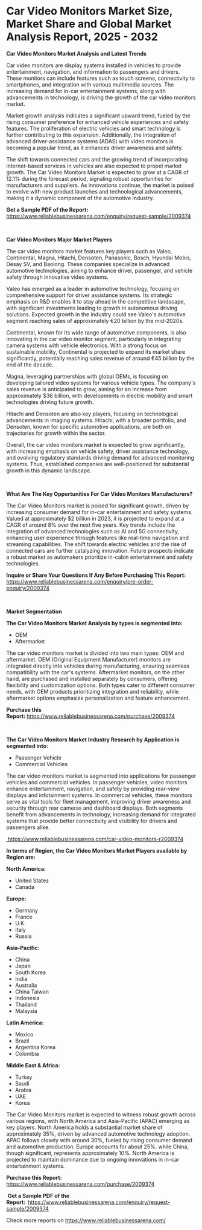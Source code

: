 <p><h1>Car Video Monitors Market Size, Market Share and Global Market Analysis Report, 2025 - 2032</h1></p><p><strong>Car Video Monitors Market Analysis and Latest Trends</strong></p>
<p><p>Car video monitors are display systems installed in vehicles to provide entertainment, navigation, and information to passengers and drivers. These monitors can include features such as touch screens, connectivity to smartphones, and integration with various multimedia sources. The increasing demand for in-car entertainment systems, along with advancements in technology, is driving the growth of the car video monitors market.</p><p>Market growth analysis indicates a significant upward trend, fueled by the rising consumer preference for enhanced vehicle experiences and safety features. The proliferation of electric vehicles and smart technology is further contributing to this expansion. Additionally, the integration of advanced driver-assistance systems (ADAS) with video monitors is becoming a popular trend, as it enhances driver awareness and safety.</p><p>The shift towards connected cars and the growing trend of incorporating internet-based services in vehicles are also expected to propel market growth. The Car Video Monitors Market is expected to grow at a CAGR of 12.1% during the forecast period, signaling robust opportunities for manufacturers and suppliers. As innovations continue, the market is poised to evolve with new product launches and technological advancements, making it a dynamic component of the automotive industry.</p></p>
<p><strong>Get a Sample PDF of the Report:&nbsp;</strong> <a href="https://www.reliablebusinessarena.com/enquiry/request-sample/2009374?utm_campaign=2133&utm_medium=2&utm_source=Github&utm_content=ia&utm_term=30032025&utm_id=car-video-monitors">https://www.reliablebusinessarena.com/enquiry/request-sample/2009374</a></p>
<p>&nbsp;</p>
<p><strong>Car Video Monitors Major Market Players</strong></p>
<p><p>The car video monitors market features key players such as Valeo, Continental, Magna, Hitachi, Densoten, Panasonic, Bosch, Hyundai Mobis, Desay SV, and Baolong. These companies specialize in advanced automotive technologies, aiming to enhance driver, passenger, and vehicle safety through innovative video systems.</p><p>Valeo has emerged as a leader in automotive technology, focusing on comprehensive support for driver assistance systems. Its strategic emphasis on R&D enables it to stay ahead in the competitive landscape, with significant investments leading to growth in autonomous driving solutions. Expected growth in the industry could see Valeo's automotive segment reaching sales of approximately €20 billion by the mid-2020s.</p><p>Continental, known for its wide range of automotive components, is also innovating in the car video monitor segment, particularly in integrating camera systems with vehicle electronics. With a strong focus on sustainable mobility, Continental is projected to expand its market share significantly, potentially reaching sales revenue of around €45 billion by the end of the decade.</p><p>Magna, leveraging partnerships with global OEMs, is focusing on developing tailored video systems for various vehicle types. The company's sales revenue is anticipated to grow, aiming for an increase from approximately $36 billion, with developments in electric mobility and smart technologies driving future growth.</p><p>Hitachi and Densoten are also key players, focusing on technological advancements in imaging systems. Hitachi, with a broader portfolio, and Densoten, known for specific automotive applications, are both on trajectories for growth within the sector.</p><p>Overall, the car video monitors market is expected to grow significantly, with increasing emphasis on vehicle safety, driver assistance technology, and evolving regulatory standards driving demand for advanced monitoring systems. Thus, established companies are well-positioned for substantial growth in this dynamic landscape.</p></p>
<p>&nbsp;</p>
<p><strong>What Are The Key Opportunities For Car Video Monitors Manufacturers?</strong></p>
<p><p>The Car Video Monitors market is poised for significant growth, driven by increasing consumer demand for in-car entertainment and safety systems. Valued at approximately $2 billion in 2023, it is projected to expand at a CAGR of around 8% over the next five years. Key trends include the integration of advanced technologies such as AI and 5G connectivity, enhancing user experience through features like real-time navigation and streaming capabilities. The shift towards electric vehicles and the rise of connected cars are further catalyzing innovation. Future prospects indicate a robust market as automakers prioritize in-cabin entertainment and safety technologies.</p></p>
<p><strong>Inquire or Share Your Questions If Any Before Purchasing This Report:</strong> <a href="https://www.reliablebusinessarena.com/enquiry/pre-order-enquiry/2009374?utm_campaign=2133&utm_medium=2&utm_source=Github&utm_content=ia&utm_term=30032025&utm_id=car-video-monitors">https://www.reliablebusinessarena.com/enquiry/pre-order-enquiry/2009374</a></p>
<p>&nbsp;</p>
<p><strong>Market Segmentation</strong></p>
<p><strong>The Car Video Monitors Market Analysis by types is segmented into:</strong></p>
<p><ul><li>OEM</li><li>Aftermarket</li></ul></p>
<p><p>The car video monitors market is divided into two main types: OEM and aftermarket. OEM (Original Equipment Manufacturer) monitors are integrated directly into vehicles during manufacturing, ensuring seamless compatibility with the car's systems. Aftermarket monitors, on the other hand, are purchased and installed separately by consumers, offering flexibility and customization options. Both types cater to different consumer needs, with OEM products prioritizing integration and reliability, while aftermarket options emphasize personalization and feature enhancement.</p></p>
<p><strong>Purchase this Report:&nbsp;</strong><a href="https://www.reliablebusinessarena.com/purchase/2009374?utm_campaign=2133&utm_medium=2&utm_source=Github&utm_content=ia&utm_term=30032025&utm_id=car-video-monitors">https://www.reliablebusinessarena.com/purchase/2009374</a></p>
<p>&nbsp;</p>
<p><strong>The Car Video Monitors Market Industry Research by Application is segmented into:</strong></p>
<p><ul><li>Passenger Vehicle</li><li>Commercial Vehicles</li></ul></p>
<p><p>The car video monitors market is segmented into applications for passenger vehicles and commercial vehicles. In passenger vehicles, video monitors enhance entertainment, navigation, and safety by providing rear-view displays and infotainment systems. In commercial vehicles, these monitors serve as vital tools for fleet management, improving driver awareness and security through rear cameras and dashboard displays. Both segments benefit from advancements in technology, increasing demand for integrated systems that provide better connectivity and visibility for drivers and passengers alike.</p></p>
<p><a href="https://www.reliablebusinessarena.com/car-video-monitors-r2009374?utm_campaign=2133&utm_medium=2&utm_source=Github&utm_content=ia&utm_term=30032025&utm_id=car-video-monitors">&nbsp;https://www.reliablebusinessarena.com/car-video-monitors-r2009374</a></p>
<p><strong>In terms of Region, the Car Video Monitors Market Players available by Region are:</strong></p>
<p>
    <p> <strong> North America: </strong>
        <ul>
            <li>United States</li>
            <li>Canada</li>
        </ul>
        </p> 
    <p> <strong> Europe: </strong>
        <ul>
            <li>Germany</li>
            <li>France</li>
            <li>U.K.</li>
            <li>Italy</li>
            <li>Russia</li>
        </ul>
        </p> 
    <p> <strong> Asia-Pacific: </strong>
        <ul>
            <li>China</li>
            <li>Japan</li>
            <li>South Korea</li>
            <li>India</li>
            <li>Australia</li>
            <li>China Taiwan</li>
            <li>Indonesia</li>
            <li>Thailand</li>
            <li>Malaysia</li>
        </ul>
        </p> 
    <p> <strong> Latin America: </strong>
        <ul>
            <li>Mexico</li>
            <li>Brazil</li>
            <li>Argentina Korea</li>
            <li>Colombia</li>
        </ul>
        </p> 
    <p> <strong> Middle East & Africa: </strong>
        <ul>
            <li>Turkey</li>
            <li>Saudi</li>
            <li>Arabia</li>
            <li>UAE</li>
            <li>Korea</li>
        </ul>
    </p>
    </p>
<p><p>The Car Video Monitors market is expected to witness robust growth across various regions, with North America and Asia-Pacific (APAC) emerging as key players. North America holds a substantial market share of approximately 35%, driven by advanced automotive technology adoption. APAC follows closely with around 30%, fueled by rising consumer demand and automotive production. Europe accounts for about 25%, while China, though significant, represents approximately 10%. North America is projected to maintain dominance due to ongoing innovations in in-car entertainment systems.</p></p>
<p><strong>Purchase this Report: </strong><a href="https://www.reliablebusinessarena.com/purchase/2009374?utm_campaign=2133&utm_medium=2&utm_source=Github&utm_content=ia&utm_term=30032025&utm_id=car-video-monitors">https://www.reliablebusinessarena.com/purchase/2009374</a></p>
<p>&nbsp;<strong>Get a Sample PDF of the Report:&nbsp;&nbsp;</strong><a href="https://www.reliablebusinessarena.com/enquiry/request-sample/2009374?utm_campaign=2133&utm_medium=2&utm_source=Github&utm_content=ia&utm_term=30032025&utm_id=car-video-monitors">https://www.reliablebusinessarena.com/enquiry/request-sample/2009374</a></p>
<p><strong></strong></p>
<p>Check more reports on <a href="https://www.reliablebusinessarena.com/?utm_campaign=2133&utm_medium=2&utm_source=Github&utm_content=ia&utm_term=30032025&utm_id=car-video-monitors">https://www.reliablebusinessarena.com/</a></p>